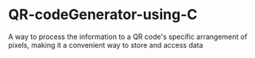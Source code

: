 # QR-codeGenerator-using-C
A way to process the information to a  QR code's specific arrangement of pixels, making it a convenient way to store and access data
